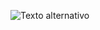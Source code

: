 ![Texto alternativo](https://cdn.discordapp.com/attachments/782453162409328641/1154604339525066852/image.png)